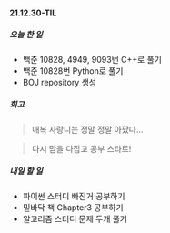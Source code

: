 #### 21.12.30-TIL

##### 오늘 한 일

- 백준 10828, 4949, 9093번 C++로 풀기
- 백준 10828번 Python로 풀기
- BOJ repository 생성



##### 회고

> 매복 사랑니는 정말 정말 아팠다... 

> 다시 맘을 다잡고 공부 스타트!



##### 내일 할 일

- 파이썬 스터디 빠진거 공부하기
- 밑바닥 책 Chapter3 공부하기
- 알고리즘 스터디 문제 두개 풀기